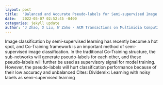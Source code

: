 ```yaml
---
layout: post
title:  "Balanced and Accurate Pseudo-labels for Semi-supervised Image Classification"
date:   2022-05-07 02:52:45 -0400
categories: jekyll update
author: "J Zhao, X Liu, W Zaho - ACM Transactions on Multimidia Computing , 2022"
---
```

Image classification by semi-supervised learning has recently become a hot spot, and Co-Training framework is an important method of semi-supervised image classification. In the traditional Co-Training structure, the sub-networks will generate pseudo-labels for each other, and these pseudo-labels will further be used as supervisory signal for model training. However, the pseudo-labels will hurt classification performance because of their low accuracy and unbalanced Cites: Dividemix: Learning with noisy labels as semi-supervised learning
